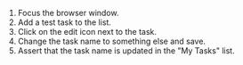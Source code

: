 1. Focus the browser window.
2. Add a test task to the list.
3. Click on the edit icon next to the task.
4. Change the task name to something else and save.
5. Assert that the task name is updated in the "My Tasks" list.